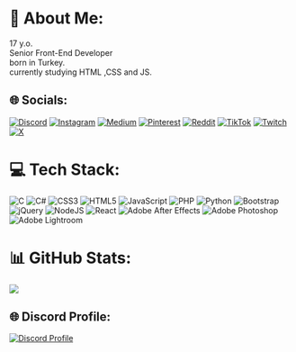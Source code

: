 # 💫 About Me:
17 y.o.<br>Senior Front-End Developer<br>born in Turkey.<br>currently studying HTML ,CSS and JS.


## 🌐 Socials:
[![Discord](https://img.shields.io/badge/Discord-%237289DA.svg?logo=discord&logoColor=white)](https://discord.gg/https://discord.gg/vPhkSBRMx9) [![Instagram](https://img.shields.io/badge/Instagram-%23E4405F.svg?logo=Instagram&logoColor=white)](https://instagram.com/erolgblk_) [![Medium](https://img.shields.io/badge/Medium-12100E?logo=medium&logoColor=white)](https://medium.com/@'Frounzy) [![Pinterest](https://img.shields.io/badge/Pinterest-%23E60023.svg?logo=Pinterest&logoColor=white)](https://pinterest.com/'Frounzy) [![Reddit](https://img.shields.io/badge/Reddit-%23FF4500.svg?logo=Reddit&logoColor=white)](https://reddit.com/user/'Frounzy) [![TikTok](https://img.shields.io/badge/TikTok-%23000000.svg?logo=TikTok&logoColor=white)](https://tiktok.com/@'Frounzy) [![Twitch](https://img.shields.io/badge/Twitch-%239146FF.svg?logo=Twitch&logoColor=white)](https://twitch.tv/'Frounzy) [![X](https://img.shields.io/badge/X-black.svg?logo=X&logoColor=white)](https://x.com/'Frounzy) 

# 💻 Tech Stack:
![C](https://img.shields.io/badge/c-%2300599C.svg?style=for-the-badge&logo=c&logoColor=white) ![C#](https://img.shields.io/badge/c%23-%23239120.svg?style=for-the-badge&logo=csharp&logoColor=white) ![CSS3](https://img.shields.io/badge/css3-%231572B6.svg?style=for-the-badge&logo=css3&logoColor=white) ![HTML5](https://img.shields.io/badge/html5-%23E34F26.svg?style=for-the-badge&logo=html5&logoColor=white) ![JavaScript](https://img.shields.io/badge/javascript-%23323330.svg?style=for-the-badge&logo=javascript&logoColor=%23F7DF1E) ![PHP](https://img.shields.io/badge/php-%23777BB4.svg?style=for-the-badge&logo=php&logoColor=white) ![Python](https://img.shields.io/badge/python-3670A0?style=for-the-badge&logo=python&logoColor=ffdd54) ![Bootstrap](https://img.shields.io/badge/bootstrap-%238511FA.svg?style=for-the-badge&logo=bootstrap&logoColor=white) ![jQuery](https://img.shields.io/badge/jquery-%230769AD.svg?style=for-the-badge&logo=jquery&logoColor=white) ![NodeJS](https://img.shields.io/badge/node.js-6DA55F?style=for-the-badge&logo=node.js&logoColor=white) ![React](https://img.shields.io/badge/react-%2320232a.svg?style=for-the-badge&logo=react&logoColor=%2361DAFB) ![Adobe After Effects](https://img.shields.io/badge/Adobe%20After%20Effects-9999FF.svg?style=for-the-badge&logo=Adobe%20After%20Effects&logoColor=white) ![Adobe Photoshop](https://img.shields.io/badge/adobe%20photoshop-%2331A8FF.svg?style=for-the-badge&logo=adobe%20photoshop&logoColor=white) ![Adobe Lightroom](https://img.shields.io/badge/Adobe%20Lightroom-31A8FF.svg?style=for-the-badge&logo=Adobe%20Lightroom&logoColor=white)
# 📊 GitHub Stats:
![](https://github-readme-stats.vercel.app/api/top-langs/?username=CodeErol&theme=dark&hide_border=false&include_all_commits=false&count_private=false&layout=compact)

## 🌐 Discord Profile:
[![Discord Profile](https://lanyard-profile-readme.vercel.app/api/1134866458787184640?theme=dark&bg=272727)](https://discord.com/users/1134866458787184640)
